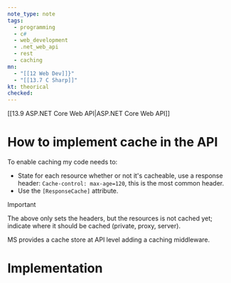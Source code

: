 ```yaml
---
note_type: note
tags:
  - programming
  - c#
  - web_development
  - .net_web_api
  - rest
  - caching
mn:
  - "[[12 Web Dev]]}"
  - "[[13.7 C Sharp]]"
kt: theorical
checked:
---
```

[[13.9 ASP.NET Core Web API|ASP.NET Core Web API]]
# How to implement cache in the API
To enable caching my code needs to:
- State for each resource whether or not it's cacheable, use a response header: `Cache-control: max-age=120`,  this is the most common header. 
- Use the `[ResponseCache]` attribute. 

>[!important]
>The above only sets the headers, but the resources is not cached yet; indicate where it should be cached (private, proxy, server).

MS provides a cache store at API level adding a caching middleware. 
#  Implementation
